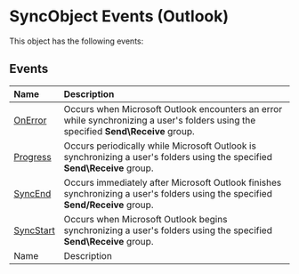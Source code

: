 
# SyncObject Events (Outlook)
This object has the following events:

## Events



|**Name**|**Description**|
|:-----|:-----|
| [OnError](1faa9708-959c-735b-b6ba-5a78e5fb2690.md)|Occurs when Microsoft Outlook encounters an error while synchronizing a user's folders using the specified  **Send\Receive** group.|
| [Progress](605c0243-45c1-94d9-8356-b31bb1d0d3e1.md)|Occurs periodically while Microsoft Outlook is synchronizing a user's folders using the specified  **Send\Receive** group.|
| [SyncEnd](6e36b438-bbd3-4810-f072-7b669c308bc6.md)|Occurs immediately after Microsoft Outlook finishes synchronizing a user's folders using the specified  **Send/Receive** group.|
| [SyncStart](225367bc-3bff-cea0-3e8c-71a30256f45d.md)|Occurs when Microsoft Outlook begins synchronizing a user's folders using the specified  **Send\Receive** group.|
|Name|Description|
